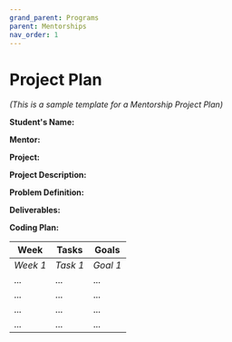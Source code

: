 ```yaml
---
grand_parent: Programs
parent: Mentorships
nav_order: 1
---
```


# Project Plan

*(This is a sample template for a Mentorship Project Plan)*


**Student's Name:**

**Mentor:**

**Project:**

**Project Description:**

**Problem Definition:**

**Deliverables:**

**Coding Plan:**

| Week | Tasks | Goals |
|------|-------|-------|
| _Week 1_ | _Task 1_ | _Goal 1_ |
| ... | ... | ... |
| ... | ... | ... |
| ... | ... | ... |
| ... | ... | ... |
